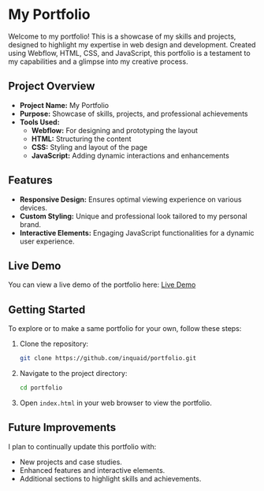 # My Portfolio

Welcome to my portfolio! This is a showcase of my skills and projects, designed to highlight my expertise in web design and development. Created using Webflow, HTML, CSS, and JavaScript, this portfolio is a testament to my capabilities and a glimpse into my creative process.

## Project Overview

- **Project Name:** My Portfolio
- **Purpose:** Showcase of skills, projects, and professional achievements
- **Tools Used:**
  - **Webflow:** For designing and prototyping the layout
  - **HTML:** Structuring the content
  - **CSS:** Styling and layout of the page
  - **JavaScript:** Adding dynamic interactions and enhancements

## Features

- **Responsive Design:** Ensures optimal viewing experience on various devices.
- **Custom Styling:** Unique and professional look tailored to my personal brand.
- **Interactive Elements:** Engaging JavaScript functionalities for a dynamic user experience.

## Live Demo

You can view a live demo of the portfolio here: [Live Demo](https://inquaid.github.io/my_Portfolio/)

## Getting Started

To explore or to make a same portfolio for your own, follow these steps:

1. Clone the repository:
   ```bash
   git clone https://github.com/inquaid/portfolio.git
   ```
2. Navigate to the project directory:
   ```bash
   cd portfolio
   ```
3. Open `index.html` in your web browser to view the portfolio.

## Future Improvements

I plan to continually update this portfolio with:
- New projects and case studies.
- Enhanced features and interactive elements.
- Additional sections to highlight skills and achievements.

